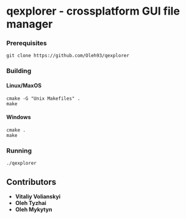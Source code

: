 # qexplorer - crossplatform GUI file manager

### Prerequisites

```
git clone https://github.com/Oleh93/qexplorer
```

### Building

#### Linux/MaxOS
```
cmake -G "Unix Makefiles" .
make
```
#### Windows
```
cmake .
make
```

### Running
```
./qexplorer
```
## Contributors

* **Vitaliy Volianskyi**
* **Oleh Tyzhai**
* **Oleh Mykytyn**
